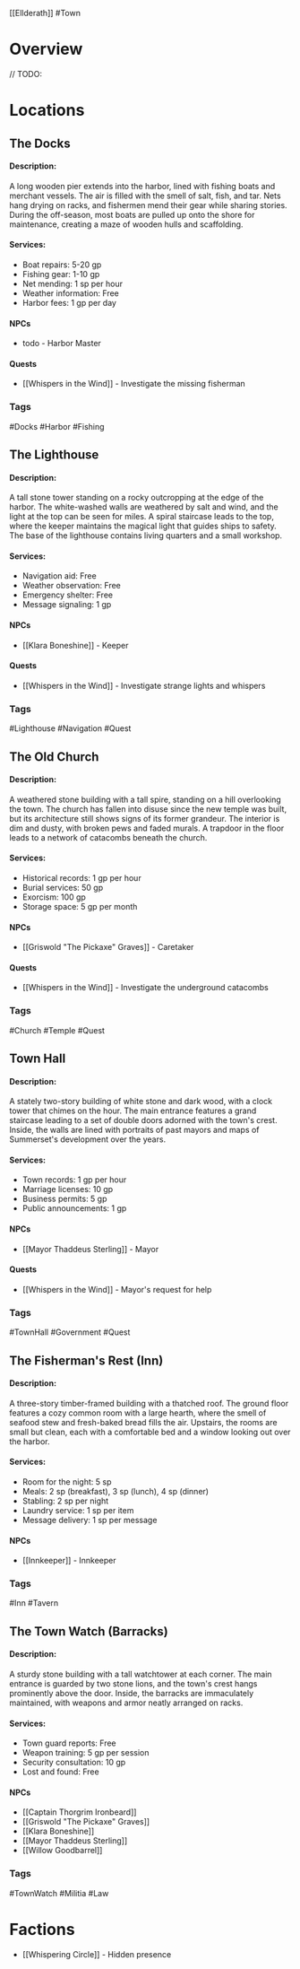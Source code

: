 [[Ellderath]] #Town

# Overview
// TODO: 

# Locations

## The Docks

#### Description:
A long wooden pier extends into the harbor, lined with fishing boats and merchant vessels. The air is filled with the smell of salt, fish, and tar. Nets hang drying on racks, and fishermen mend their gear while sharing stories. During the off-season, most boats are pulled up onto the shore for maintenance, creating a maze of wooden hulls and scaffolding.

#### Services:
- Boat repairs: 5-20 gp
- Fishing gear: 1-10 gp
- Net mending: 1 sp per hour
- Weather information: Free
- Harbor fees: 1 gp per day

#### NPCs
- todo - Harbor Master

#### Quests
- [[Whispers in the Wind]] - Investigate the missing fisherman

### Tags
#Docks #Harbor #Fishing

## The Lighthouse

#### Description:
A tall stone tower standing on a rocky outcropping at the edge of the harbor. The white-washed walls are weathered by salt and wind, and the light at the top can be seen for miles. A spiral staircase leads to the top, where the keeper maintains the magical light that guides ships to safety. The base of the lighthouse contains living quarters and a small workshop.

#### Services:
- Navigation aid: Free
- Weather observation: Free
- Emergency shelter: Free
- Message signaling: 1 gp

#### NPCs
- [[Klara Boneshine]] - Keeper

#### Quests
- [[Whispers in the Wind]] - Investigate strange lights and whispers

### Tags
#Lighthouse #Navigation #Quest

## The Old Church

#### Description:
A weathered stone building with a tall spire, standing on a hill overlooking the town. The church has fallen into disuse since the new temple was built, but its architecture still shows signs of its former grandeur. The interior is dim and dusty, with broken pews and faded murals. A trapdoor in the floor leads to a network of catacombs beneath the church.

#### Services:
- Historical records: 1 gp per hour
- Burial services: 50 gp
- Exorcism: 100 gp
- Storage space: 5 gp per month

#### NPCs
- [[Griswold "The Pickaxe" Graves]] - Caretaker

#### Quests
- [[Whispers in the Wind]] - Investigate the underground catacombs

### Tags
#Church #Temple #Quest

## Town Hall

#### Description:
A stately two-story building of white stone and dark wood, with a clock tower that chimes on the hour. The main entrance features a grand staircase leading to a set of double doors adorned with the town's crest. Inside, the walls are lined with portraits of past mayors and maps of Summerset's development over the years.

#### Services:
- Town records: 1 gp per hour
- Marriage licenses: 10 gp
- Business permits: 5 gp
- Public announcements: 1 gp

#### NPCs
- [[Mayor Thaddeus Sterling]] - Mayor

#### Quests
- [[Whispers in the Wind]] - Mayor's request for help

### Tags
#TownHall #Government #Quest

## The Fisherman's Rest (Inn)

#### Description:
A three-story timber-framed building with a thatched roof. The ground floor features a cozy common room with a large hearth, where the smell of seafood stew and fresh-baked bread fills the air. Upstairs, the rooms are small but clean, each with a comfortable bed and a window looking out over the harbor.

#### Services:
- Room for the night: 5 sp
- Meals: 2 sp (breakfast), 3 sp (lunch), 4 sp (dinner)
- Stabling: 2 sp per night
- Laundry service: 1 sp per item
- Message delivery: 1 sp per message

#### NPCs
- [[Innkeeper]] - Innkeeper

### Tags
#Inn #Tavern

## The Town Watch (Barracks)

#### Description:
A sturdy stone building with a tall watchtower at each corner. The main entrance is guarded by two stone lions, and the town's crest hangs prominently above the door. Inside, the barracks are immaculately maintained, with weapons and armor neatly arranged on racks.

#### Services:
- Town guard reports: Free
- Weapon training: 5 gp per session
- Security consultation: 10 gp
- Lost and found: Free

#### NPCs
- [[Captain Thorgrim Ironbeard]]
- [[Griswold "The Pickaxe" Graves]]
- [[Klara Boneshine]]
- [[Mayor Thaddeus Sterling]]
- [[Willow Goodbarrel]]

### Tags
#TownWatch #Militia #Law

# Factions

- [[Whispering Circle]] - Hidden presence

